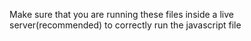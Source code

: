 Make sure that you are running these files inside a live server(recommended) to correctly run the javascript file
